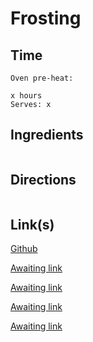 # Frosting

## Time 
```
Oven pre-heat:

x hours
Serves: x
```

## Ingredients
```

```


## Directions
```

```


## Link(s)
[Github](https://github.com/LarryMad/recipes/blob/master/frosting-recipe.txt)

[Awaiting link](url)

[Awaiting link](url)

[Awaiting link](url)

[Awaiting link](url)
